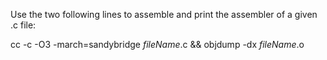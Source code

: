 Use the two following lines to assemble and print the assembler of a given .c file:

cc -c -O3 -march=sandybridge _fileName_.c && objdump -dx _fileName_.o

